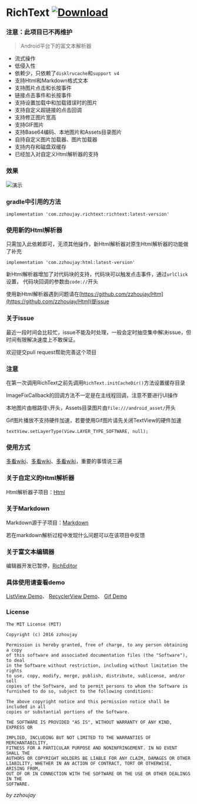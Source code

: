 # RichText [ ![Download](https://api.bintray.com/packages/zzhoujay/maven/richtext/images/download.svg) ](https://bintray.com/zzhoujay/maven/richtext/_latestVersion)

### 注意：此项目已不再维护

> Android平台下的富文本解析器

* 流式操作
* 低侵入性
* 依赖少，只依赖了`disklrucache`和`support v4`
* 支持Html和Markdown格式文本
* 支持图片点击和长按事件
* 链接点击事件和长按事件
* 支持设置加载中和加载错误时的图片
* 支持自定义超链接的点击回调
* 支持修正图片宽高
* 支持GIF图片
* 支持Base64编码、本地图片和Assets目录图片
* 自持自定义图片加载器、图片加载器
* 支持内存和磁盘双缓存
* 已经加入对自定义Html解析器的支持

### 效果

![演示](image/image.jpg "演示")


### gradle中引用的方法

```
implementation 'com.zzhoujay.richtext:richtext:latest-version'
```

### 使用新的Html解析器

只需加入此依赖即可，无须其他操作，新Html解析器对原生Html解析器的功能做了补充
```
implementation 'com.zzhoujay:html:latest-version'
```

新Html解析器增加了对代码块的支持，代码块可以触发点击事件，通过`urlClick`设置，
代码块回调的参数由`code://`开头

使用新Html解析器遇到问题请在[https://github.com/zzhoujay/Htm](https://github.com/zzhoujay/Html)提issue

### 关于issue

最近一段时间会比较忙，issue不能及时处理，一般会定时抽空集中解决issue，但时间有限解决速度上不敢保证。

欢迎提交pull request帮助完善这个项目

### 注意

在第一次调用RichText之前先调用`RichText.initCacheDir()`方法设置缓存目录

ImageFixCallback的回调方法不一定是在主线程回调，注意不要进行UI操作

本地图片由根路径`\`开头，Assets目录图片由`file:///android_asset/`开头

Gif图片播放不支持硬件加速，若要使用Gif图片请先关闭TextView的硬件加速
```
textView.setLayerType(View.LAYER_TYPE_SOFTWARE, null);
```

### 使用方式

[多看wiki](https://github.com/zzhoujay/RichText/wiki)、[多看wiki](https://github.com/zzhoujay/RichText/wiki)、[多看wiki](https://github.com/zzhoujay/RichText/wiki)，重要的事情说三遍

### 关于自定义的Html解析器

Html解析器子项目：[Html](https://github.com/zzhoujay/Htm)

### 关于Markdown

Markdown源于子项目：[Markdown](https://github.com/zzhoujay/Markdown)

若在markdown解析过程中发现什么问题可以在该项目中反馈

### 关于富文本编辑器

编辑器开发已暂停，[RichEditor](https://github.com/zzhoujay/RichEditor)

### 具体使用请查看demo

[ListView Demo](https://github.com/zzhoujay/RichText/blob/master/app/src/main/java/zhou/demo/ListViewActivity.java)、
[RecyclerView Demo](https://github.com/zzhoujay/RichText/blob/master/app/src/main/java/zhou/demo/RecyclerViewActivity.java)、
[Gif Demo](https://github.com/zzhoujay/RichText/blob/master/app/src/main/java/zhou/demo/GifActivity.java)


### License

```
The MIT License (MIT)

Copyright (c) 2016 zzhoujay

Permission is hereby granted, free of charge, to any person obtaining a copy
of this software and associated documentation files (the "Software"), to deal
in the Software without restriction, including without limitation the rights
to use, copy, modify, merge, publish, distribute, sublicense, and/or sell
copies of the Software, and to permit persons to whom the Software is
furnished to do so, subject to the following conditions:

The above copyright notice and this permission notice shall be included in all
copies or substantial portions of the Software.

THE SOFTWARE IS PROVIDED "AS IS", WITHOUT WARRANTY OF ANY KIND, EXPRESS OR

IMPLIED, INCLUDING BUT NOT LIMITED TO THE WARRANTIES OF MERCHANTABILITY,
FITNESS FOR A PARTICULAR PURPOSE AND NONINFRINGEMENT. IN NO EVENT SHALL THE
AUTHORS OR COPYRIGHT HOLDERS BE LIABLE FOR ANY CLAIM, DAMAGES OR OTHER
LIABILITY, WHETHER IN AN ACTION OF CONTRACT, TORT OR OTHERWISE, ARISING FROM,
OUT OF OR IN CONNECTION WITH THE SOFTWARE OR THE USE OR OTHER DEALINGS IN THE
SOFTWARE.
```

_by zzhoujay_
